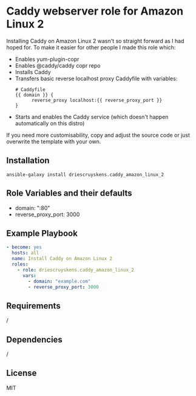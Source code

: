 Caddy webserver role for Amazon Linux 2
=========

Installing Caddy on Amazon Linux 2 wasn't so straight forward as I had hoped for. To make it easier for other people I made this role which:

- Enables yum-plugin-copr
- Enables @caddy/caddy copr repo
- Installs Caddy
- Transfers basic reverse localhost proxy Caddyfile with variables:
  ```caddyfile
  # Caddyfile
  {{ domain }} {
        reverse_proxy localhost:{{ reverse_proxy_port }}
  }
  ```
- Starts and enables the Caddy service (which doesn't happen automatically on this distro)

If you need more customisability, copy and adjust the source code or just overwrite the template with your own.


Installation
--------------

```shell
ansible-galaxy install driescruyskens.caddy_amazon_linux_2
```


Role Variables and their defaults
--------------

- domain: ":80"
- reverse_proxy_port: 3000
  

Example Playbook
----------------

```yaml
- become: yes
  hosts: all
  name: Install Caddy on Amazon Linux 2
  roles: 
    - role: driescruyskens.caddy_amazon_linux_2
      vars:
        - domain: "example.com"
        - reverse_proxy_port: 3000
```

Requirements
------------

/


Dependencies
------------

/


License
-------

MIT
